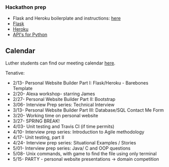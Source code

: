 
### Hackathon prep
* Flask and Heroku boilerplate and instructions: [here](https://github.com/alexanderldavis/Hackathon2017HerokuTutorial)
* [Flask](https://www.youtube.com/watch?v=zRwy8gtgJ1A)
* [Heroku](https://www.youtube.com/watch?v=skc-ZEU9kO8)
* [API's for Python](http://www.pythonforbeginners.com/api/list-of-python-apis)

## Calendar
Luther students can find our meeting calendar [here](https://calendar.google.com/calendar/embed?src=luther.edu_81i8tmkhkeafp278etjdao7c3c%40group.calendar.google.com&ctz=America/Chicago).

Tenative:
* 2/13- Personal Website Builder Part I: Flask/Heroku - Barebones Template 
* 2/20- Alexa workshop- starring James
* 2/27- Personal Website Builder Part II: Bootstrap 
* 3/06- Interview Prep series: Technical Interview
* 3/13- Personal Website Builder Part III: Database/SQL Contact Me Form
* 3/20- Working time on personal website
* 3/27- SPRING BREAK!
* 4/03- Unit testing and Travis CI (if time permits)
* 4/10- Interview prep series: Introduction to Agile methodology 
* 4/17- Unit testing, part II 
* 4/24- Interview prep series: Situational Examples / Stories 
* 5/01- Interview prep series: Java/ C and OOP questions
* 5/08- Unix commands, with game to find the file using only terminal
* 5/15- PARTY - personal website presentations -> domain competition

